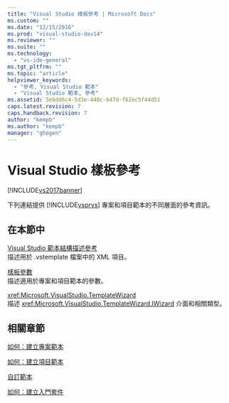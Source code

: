 ```yaml
---
title: "Visual Studio 樣板參考 | Microsoft Docs"
ms.custom: ""
ms.date: "12/15/2016"
ms.prod: "visual-studio-dev14"
ms.reviewer: ""
ms.suite: ""
ms.technology: 
  - "vs-ide-general"
ms.tgt_pltfrm: ""
ms.topic: "article"
helpviewer_keywords: 
  - "參考, Visual Studio 範本"
  - "Visual Studio 範本, 參考"
ms.assetid: 5ebdd6c4-5d3e-448c-b47d-f62ec5f44d51
caps.latest.revision: 7
caps.handback.revision: 7
author: "kempb"
ms.author: "kempb"
manager: "ghogen"
---
```

# Visual Studio 樣板參考
[!INCLUDE[vs2017banner](../code-quality/includes/vs2017banner.md)]

下列連結提供 [!INCLUDE[vsprvs](../code-quality/includes/vsprvs_md.md)] 專案和項目範本的不同層面的參考資訊。  
  
## 在本節中  
 [Visual Studio 範本結構描述參考](../extensibility/visual-studio-template-schema-reference.md)  
 描述用於 .vstemplate 檔案中的 XML 項目。  
  
 [樣板參數](../ide/template-parameters.md)  
 描述適用於專案和項目範本的參數。  
  
 <xref:Microsoft.VisualStudio.TemplateWizard>  
 描述 <xref:Microsoft.VisualStudio.TemplateWizard.IWizard> 介面和相關類型。  
  
## 相關章節  
 [如何：建立專案範本](../ide/how-to-create-project-templates.md)  
  
 [如何：建立項目範本](../ide/how-to-create-item-templates.md)  
  
 [自訂範本](../ide/customizing-project-and-item-templates.md)  
  
 [如何：建立入門套件](../ide/how-to-create-starter-kits.md)